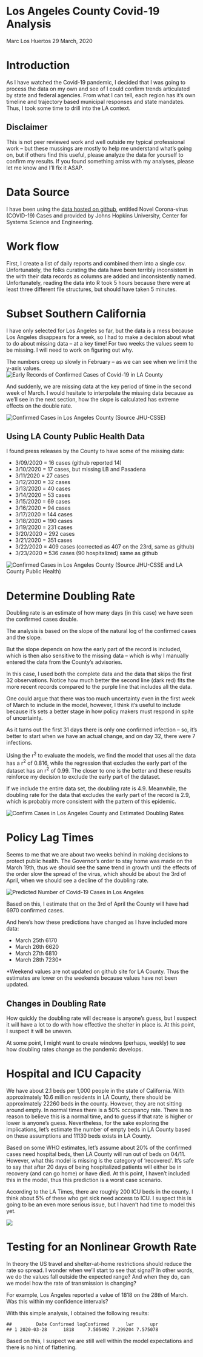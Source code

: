 Los Angeles County Covid-19 Analysis
================
Marc Los Huertos
29 March, 2020

# Introduction

As I have watched the Covid-19 pandemic, I decided that I was going to
process the data on my own and see of I could confirm trends articulated
by state and federal agencies. From what I can tell, each region has
it’s own timeline and trajectory based municipal responses and state
mandates. Thus, I took some time to drill into the LA context.

## Disclaimer

This is not peer reviewed work and well outside my typical professional
work – but these mussings are mostly to help me understand what’s going
on, but if others find this useful, please analyze the data for yourself
to confirm my results. If you found something amiss with my analyses,
please let me know and I’ll fix it ASAP.

# Data Source

I have been using the [data hosted on
github](https://github.com/CSSEGISandData/COVID-19), entitled Novel
Corona-virus (COVID-19) Cases and provided by Johns Hopkins University,
Center for Systems Science and Engineering.

# Work flow

First, I create a list of daily reports and combined them into a single
csv. Unfortunately, the folks curating the data have been terribly
inconsistent in the with their data records as columns are added and
inconsistently named. Unfortunately, reading the data into R took 5
hours because there were at least three different file structures, but
should have taken 5 minutes.

# Subset Southern California

I have only selected for Los Angeles so far, but the data is a mess
because Los Angeles disappears for a week, so I had to make a decision
about what to do about missing data – at a key time\! For two weeks the
values seem to be missing. I will need to work on figuring out why.

The numbers creep up slowly in February – as we can see when we limit
the y-axis values. ![Early Records of Confirmed Cases of Covid-19 in LA
County](LA_Analysis_v05_files/figure-gfm/unnamed-chunk-2-1.png)

And suddenly, we are missing data at the key period of time in the
second week of March. I would hesitate to interpolate the missing data
because as we’ll see in the next section, how the slope is calculated
has extreme effects on the double rate.

![Confirmed Cases in Los Angeles County (Source
JHU-CSSE)](LA_Analysis_v05_files/figure-gfm/unnamed-chunk-3-1.png)

## Using LA County Public Health Data

I found press releases by the County to have some of the missing data:

  - 3/09/2020 = 16 cases (github reported 14)
  - 3/10/2020 = 17 cases, but missing LB and Pasadena
  - 3/11/2020 = 27 cases
  - 3/12/2020 = 32 cases
  - 3/13/2020 = 40 cases
  - 3/14/2020 = 53 cases
  - 3/15/2020 = 69 cases
  - 3/16/2020 = 94 cases
  - 3/17/2020 = 144 cases
  - 3/18/2020 = 190 cases
  - 3/19/2020 = 231 cases
  - 3/20/2020 = 292 cases
  - 3/21/2020 = 351 cases
  - 3/22/2020 = 409 cases (corrected as 407 on the 23rd, same as github)
  - 3/23/2020 = 536 cases (90 hospitalized) same as github

![Confirmed Cases in Los Angeles County (Source JHU-CSSE and LA County
Public Health)](LA_Analysis_v05_files/figure-gfm/unnamed-chunk-4-1.png)

# Determine Doubling Rate

Doubling rate is an estimate of how many days (in this case) we have
seen the confirmed cases double.

The analysis is based on the slope of the natural log of the confirmed
cases and the slope.

But the slope depends on how the early part of the record is included,
which is then also sensitive to the missing data – which is why I
manually entered the data from the County’s advisories.

In this case, I used both the complete data and the data that skips the
first 32 observations. Notice how much better the second line (dark red)
fits the more recent records compared to the purple line that includes
all the data.

One could argue that there was too much uncertainty even in the first
week of March to include in the model, however, I think it’s useful to
include because it’s sets a better stage in how policy makers must
respond in spite of uncertainty.

As it turns out the first 31 days there is only one confirmed infection
– so, it’s better to start when we have an actual change, and on day
32, there were 7 infections.

Using the r<sup>2</sup> to evaluate the models, we find the model that
uses all the data has a r<sup>2</sup> of 0.816, while the regression
that excludes the early part of the dataset has an r<sup>2</sup> of
0.99. The closer to one is the better and these results reinforce my
decision to exclude the early part of the dataset.

If we include the entire data set, the doubling rate is 4.9. Meanwhile,
the doubling rate for the data that excludes the early part of the
record is 2.9, which is probably more consistent with the pattern of
this epidemic.

![Confirm Cases in Los Angeles County and Estimated Doubling
Rates](LA_Analysis_v05_files/figure-gfm/unnamed-chunk-6-1.png)

# Policy Lag Times

Seems to me that we are about two weeks behind in making decisions to
protect public health. The Governor’s order to stay home was made on the
March 19th, thus we should see the same trend in growth until the
effects of the order slow the spread of the virus, which should be about
the 3rd of April, when we should see a decline of the doubling rate.

![Predicted Number of Covid-19 Cases in Los
Angeles](LA_Analysis_v05_files/figure-gfm/unnamed-chunk-7-1.png)

Based on this, I estimate that on the 3rd of April the County will have
had 6970 confirmed cases.

And here’s how these predictions have changed as I have included more
data:

  - March 25th 6170
  - March 26th 6620
  - March 27th 6810
  - March 28th 7230\*

\*Weekend values are not updated on github site for LA County. Thus the
estimates are lower on the weekends because values have not been
updated.

## Changes in Doubling Rate

How quickly the doubling rate will decrease is anyone’s guess, but I
suspect it will have a lot to do with how effective the shelter in place
is. At this point, I suspect it will be uneven.

At some point, I might want to create windows (perhaps, weekly) to see
how doubling rates change as the pandemic develops.

# Hospital and ICU Capacity

We have about 2.1 beds per 1,000 people in the state of California. With
approximately 10.6 million residents in LA County, there should be
approximately 22260 beds in the county. However, they are not sitting
around empty. In normal times there is a 50% occupancy rate. There is no
reason to believe this is a normal time, and to guess if that rate is
higher or lower is anyone’s guess. Nevertheless, for the sake exploring
the implications, let’s estimate the number of empty beds in LA County
based on these assumptions and 11130 beds exists in LA County.

Based on some WHO estimates, let’s assume about 20% of the confirmed
cases need hospital beds, then LA County will run out of beds on 04/11.
However, what this model is missing is the category of ‘recovered’. It’s
safe to say that after 20 days of being hospitalized patients will
either be in recovery (and can go home) or have died. At this point, I
haven’t included this in the model, thus this prediction is a worst case
scenario.

According to the LA Times, there are roughly 200 ICU beds in the county.
I think about 5% of these who get sick need access to ICU. I suspect
this is going to be an even more serious issue, but I haven’t had time
to model this yet.

![](LA_Analysis_v05_files/figure-gfm/bedshortage-1.png)<!-- -->

# Testing for an Nonlinear Growth Rate

In theory the US travel and shelter-at-home restrictions should reduce
the rate so spread. I wonder when we’ll start to see that signal? In
other words, we do the values fall outside the expected range? And when
they do, can we model how the rate of transmission is changing?

For example, Los Angeles reported a value of 1818 on the 28th of March.
Was this within my confidence intervals?

With this simple analysis, I obtained the following results:

    ##         Date Confirmed logConfirmed      lwr      upr
    ## 1 2020-03-28      1818     7.505492 7.299204 7.575078

Based on this, I suspect we are still well within the model expectations
and there is no hint of flattening.
